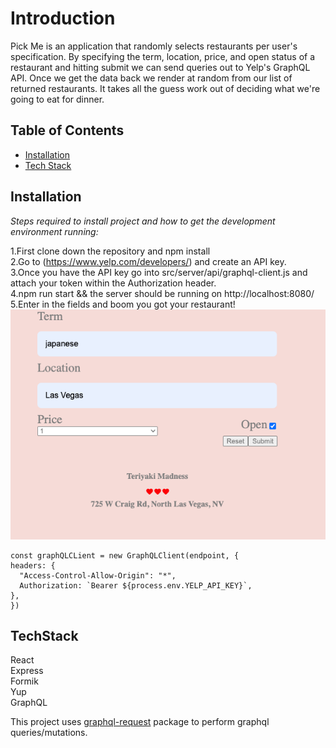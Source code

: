 # Introduction


Pick Me is an application that randomly selects restaurants per user's specification. By specifying the term, location, price, and open status of a restaurant and hitting submit we can send queries out to Yelp's GraphQL API. Once we get the data back we render at random from our list of returned restaurants. It takes all the guess work out of deciding what we're going to eat for dinner.


## Table of Contents
  * [Installation](#installation)
  * [Tech Stack](#techstack)



 ## Installation
  
  *Steps required to install project and how to get the development environment running:*
  
  1.First clone down the repository and npm install<br/>
  2.Go to (https://www.yelp.com/developers/) and create an API key. <br/>
  3.Once you have the API key go into src/server/api/graphql-client.js and attach your token within the Authorization header. <br/>
  4.npm run start && the server should be running on http://localhost:8080/ <br/>
  5.Enter in the fields and boom you got your restaurant!<br/>
  ![alt text](https://github.com/kthanesjesdapong/pick-me/blob/main/public/pick-me-guide.png)
  
  ```
const graphQLCLient = new GraphQLClient(endpoint, {
  headers: {
    "Access-Control-Allow-Origin": "*",
    Authorization: `Bearer ${process.env.YELP_API_KEY}`,
  },
})
 ```
 
 ## TechStack
 React <br/>
 Express <br/>
 Formik <br/>
 Yup <br/>
 GraphQL <br/>
 



This project uses [graphql-request](https://www.npmjs.com/package/graphql-request) package to perform graphql queries/mutations.













